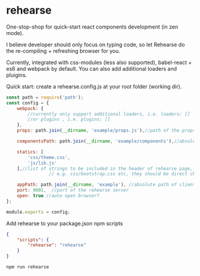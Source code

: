 # rehearse
One-stop-shop for quick-start react components development (in zen mode).

I believe developer should only focus on typing code, so let Rehearse do the re-compiling + refreshing browser for you.

Currently, integrated with css-modules (less also supported), babel-react + es6 and webpack by default.
You can also add additional loaders and pluigins.


Quick start: create a rehearse.config.js at your root folder (working dir).

```javascript
const path = require('path');
const config = {
    webpack: {
        //currently only support additional loaders, i.e. loaders: []
        //or plugins , i.e. plugins: []
    },
    props: path.join(__dirname, 'example/props.js'),//path of the props file, mandatory

    componentsPath: path.join(__dirname, 'example/components'),//absolute path of components, mandatory

    statics: [
        'css/theme.css',
        'js/lib.js'
    ],//list of strings to be included in the header of rehearse page,
                // e.g. css/bootstrap.css etc, they should be direct children of appPath

    appPath: path.join(__dirname, 'example'), //absolute path of client folder, mandatory if statics is not empty
    port: 9001,  //port of the rehearse server
    open: true //auto open browser?
};

module.exports = config;

```

Add rehearse to your package.json npm scripts

```json
{
    "scripts": {
        "rehearse": "rehearse"
    }
}
```

```shell
npm run rehearse
```